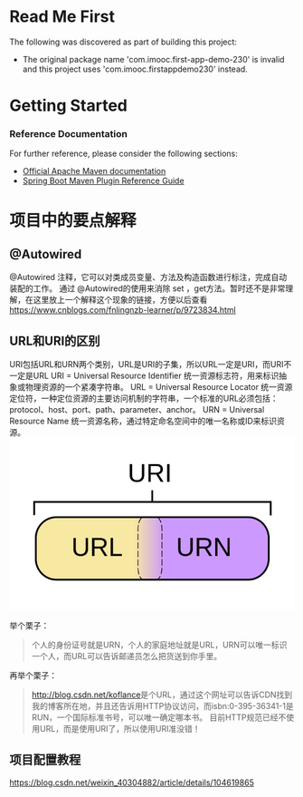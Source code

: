 # Read Me First
The following was discovered as part of building this project:

* The original package name 'com.imooc.first-app-demo-230' is invalid and this project uses 'com.imooc.firstappdemo230' instead.

# Getting Started

### Reference Documentation
For further reference, please consider the following sections:

* [Official Apache Maven documentation](https://maven.apache.org/guides/index.html)
* [Spring Boot Maven Plugin Reference Guide](https://docs.spring.io/spring-boot/docs/2.3.0.BUILD-SNAPSHOT/maven-plugin/)

# 项目中的要点解释
## @Autowired
@Autowired 注释，它可以对类成员变量、方法及构造函数进行标注，完成自动装配的工作。 通过 @Autowired的使用来消除 set ，get方法。暂时还不是非常理解，在这里放上一个解释这个现象的链接，方便以后查看<https://www.cnblogs.com/fnlingnzb-learner/p/9723834.html>

## URL和URI的区别
URI包括URL和URN两个类别，URL是URI的子集，所以URL一定是URI，而URI不一定是URL
URI = Universal Resource Identifier 统一资源标志符，用来标识抽象或物理资源的一个紧凑字符串。
URL = Universal Resource Locator 统一资源定位符，一种定位资源的主要访问机制的字符串，一个标准的URL必须包括：protocol、host、port、path、parameter、anchor。
URN = Universal Resource Name 统一资源名称，通过特定命名空间中的唯一名称或ID来标识资源。
![avatar](static/URI.png)  

举个栗子：
>个人的身份证号就是URN，个人的家庭地址就是URL，URN可以唯一标识一个人，而URL可以告诉邮递员怎么把货送到你手里。  

再举个栗子：
><http://blog.csdn.net/koflance>是个URL，通过这个网址可以告诉CDN找到我的博客所在地，并且还告诉用HTTP协议访问，而isbn:0-395-36341-1是RUN，一个国际标准书号，可以唯一确定哪本书。
目前HTTP规范已经不使用URL，而是使用URI了，所以使用URI准没错！

## 项目配置教程
<https://blog.csdn.net/weixin_40304882/article/details/104619865> 
